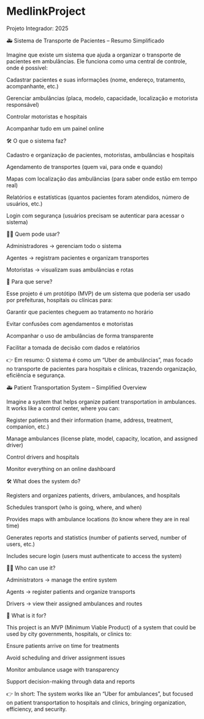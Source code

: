 # MedlinkProject
Projeto Integrador: 2025

🚑 Sistema de Transporte de Pacientes – Resumo Simplificado

Imagine que existe um sistema que ajuda a organizar o transporte de pacientes em ambulâncias. Ele funciona como uma central de controle, onde é possível:

Cadastrar pacientes e suas informações (nome, endereço, tratamento, acompanhante, etc.)

Gerenciar ambulâncias (placa, modelo, capacidade, localização e motorista responsável)

Controlar motoristas e hospitais

Acompanhar tudo em um painel online

🛠️ O que o sistema faz?

Cadastro e organização de pacientes, motoristas, ambulâncias e hospitais

Agendamento de transportes (quem vai, para onde e quando)

Mapas com localização das ambulâncias (para saber onde estão em tempo real)

Relatórios e estatísticas (quantos pacientes foram atendidos, número de usuários, etc.)

Login com segurança (usuários precisam se autenticar para acessar o sistema)

👨‍💻 Quem pode usar?

Administradores → gerenciam todo o sistema

Agentes → registram pacientes e organizam transportes

Motoristas → visualizam suas ambulâncias e rotas

🎯 Para que serve?

Esse projeto é um protótipo (MVP) de um sistema que poderia ser usado por prefeituras, hospitais ou clínicas para:

Garantir que pacientes cheguem ao tratamento no horário

Evitar confusões com agendamentos e motoristas

Acompanhar o uso de ambulâncias de forma transparente

Facilitar a tomada de decisão com dados e relatórios

👉 Em resumo:
O sistema é como um “Uber de ambulâncias”, mas focado no transporte de pacientes para hospitais e clínicas, trazendo organização, eficiência e segurança.


🚑 Patient Transportation System – Simplified Overview

Imagine a system that helps organize patient transportation in ambulances. It works like a control center, where you can:

Register patients and their information (name, address, treatment, companion, etc.)

Manage ambulances (license plate, model, capacity, location, and assigned driver)

Control drivers and hospitals

Monitor everything on an online dashboard

🛠️ What does the system do?

Registers and organizes patients, drivers, ambulances, and hospitals

Schedules transport (who is going, where, and when)

Provides maps with ambulance locations (to know where they are in real time)

Generates reports and statistics (number of patients served, number of users, etc.)

Includes secure login (users must authenticate to access the system)

👨‍💻 Who can use it?

Administrators → manage the entire system

Agents → register patients and organize transports

Drivers → view their assigned ambulances and routes

🎯 What is it for?

This project is an MVP (Minimum Viable Product) of a system that could be used by city governments, hospitals, or clinics to:

Ensure patients arrive on time for treatments

Avoid scheduling and driver assignment issues

Monitor ambulance usage with transparency

Support decision-making through data and reports

👉 In short: The system works like an “Uber for ambulances”, but focused on patient transportation to hospitals and clinics, bringing organization, efficiency, and security.
